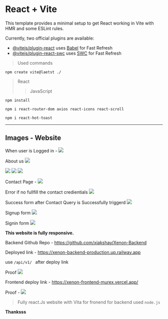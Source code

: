 # React + Vite

This template provides a minimal setup to get React working in Vite with HMR and some ESLint rules.

Currently, two official plugins are available:

- [@vitejs/plugin-react](https://github.com/vitejs/vite-plugin-react/blob/main/packages/plugin-react/README.md) uses [Babel](https://babeljs.io/) for Fast Refresh
- [@vitejs/plugin-react-swc](https://github.com/vitejs/vite-plugin-react-swc) uses [SWC](https://swc.rs/) for Fast Refresh

> Used commands 

`npm create vite@laetst ./`
> React
>> JavaScript


`npm install`

`npm i react-router-dom axios react-icons react-scroll`

`npm i react-hot-toast`

------
Images - Website
-----
When user is Logged in - 
![](./images/page1.png)

About us
![](./images/page2.png)


![](./images/page3.png)
![](./images/page4.png)
![](./images/page5.png)

Contact Page - 
![](./images/page6.png)

Error if no fullfill the contact credientials
![](./images/sample-error1.png)

Success form after Contact Query is Successfully triggerd
![](./images/successContact.png)

Signup form
![](./images/signup.png)

Signin form
![](./images/login-page.png)



**This website is fully responsive.**


Backend Github Repo  - https://github.com/xiakshay/Xenon-Backend

Deployed link - https://xenon-backend-production.up.railway.app

use `/api/v1/ ` after deploy link

Proof 
![](./images/railway%20deploy%20pic.png)


Frontend deploy link - https://xenon-frontend-murex.vercel.app/

Proof - 
![](./images/frontend-deploy.png)


>Fully react.Js website with Vita for fronend 
for backend used `node.js` 


**Thanksss**